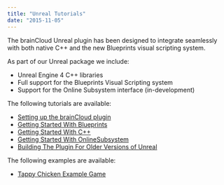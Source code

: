 ```yaml
---
title: "Unreal Tutorials"
date: "2015-11-05"
---
```


The brainCloud Unreal plugin has been designed to integrate seamlessly with both native C++ and the new Blueprints visual scripting system.

As part of our Unreal package we include:

- Unreal Engine 4 C++ libraries
- Full support for the Blueprints Visual Scripting system
- Support for the Online Subsystem interface (in-development)

The following tutorials are available:

- [Setting up the brainCloud plugin](/apidocs/tutorials/unreal-tutorials/setting-up-the-braincloud-plugin/)
- [Getting Started With Blueprints](/apidocs/tutorials/unreal-tutorials/getting-started-with-blueprints/)
- [Getting Started With C++](/apidocs/tutorials/unreal-tutorials/getting-started-with-c/)
- [Getting Started With OnlineSubsystem](/apidocs/tutorials/unreal-tutorials/getting-started-with-the-online-subsystem/)
- [Building The Plugin For Older Versions of Unreal](/apidocs/tutorials/unreal-tutorials/building-the-plugin-for-older-versions-of-unreal/)

The following examples are available:

- [Tappy Chicken Example Game](/apidocs/tutorials/unreal-tutorials/tappy-chicken-example-game/)
